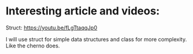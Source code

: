 # Interesting article and videos:

Struct:
https://youtu.be/fLgTtaqqJp0

I will use struct for simple data structures and class for more complexity. Like the cherno does.